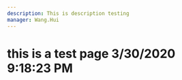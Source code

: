 ```yaml
---
description: This is description testing
manager: Wang.Hui
---
```

# this is a test page 3/30/2020 9:18:23 PM